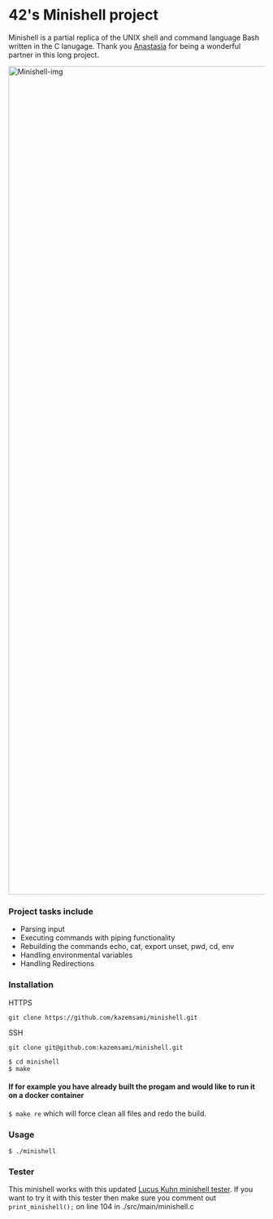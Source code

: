  # 42's Minishell project
 
 
Minishell is a partial replica of the UNIX shell and command language Bash written in the C lanugage. Thank you [Anastasia](https://github.com/Anastasiia-Ni) for being a wonderful partner in this long project.

<img width="1630" alt="Minishell-img" src="https://user-images.githubusercontent.com/74882142/201451249-6bfb40db-f931-42b7-9bc3-335f64ad61dc.png">
 
 ### Project tasks include
 
 * Parsing input
 * Executing commands with piping functionality
 * Rebuilding the commands echo, cat, export unset, pwd, cd, env
 * Handling environmental variables
 * Handling Redirections

### Installation

HTTPS
```
git clone https://github.com/kazemsami/minishell.git
```
SSH
```
git clone git@github.com:kazemsami/minishell.git
```
```
$ cd minishell
$ make
```
#### If for example you have already built the progam and would like to run it on a docker container
`$ make re` which will force clean all files and redo the build.

### Usage
`$ ./minishell`

### Tester
This minishell works with this updated [Lucus Kuhn minishell tester](https://github.com/LucasKuhn/minishell_tester). If you want to try it with this tester then make sure you comment out `print_minishell();` on line 104 in ./src/main/minishell.c
